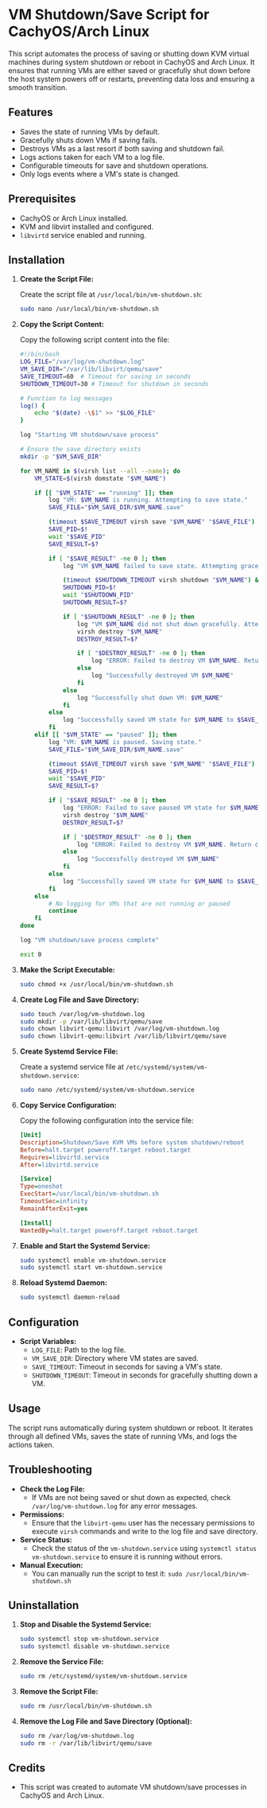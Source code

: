 # VM Shutdown/Save Script for CachyOS/Arch Linux

This script automates the process of saving or shutting down KVM virtual machines during system shutdown or reboot in CachyOS and Arch Linux. It ensures that running VMs are either saved or gracefully shut down before the host system powers off or restarts, preventing data loss and ensuring a smooth transition.

## Features

-   Saves the state of running VMs by default.
-   Gracefully shuts down VMs if saving fails.
-   Destroys VMs as a last resort if both saving and shutdown fail.
-   Logs actions taken for each VM to a log file.
-   Configurable timeouts for save and shutdown operations.
-   Only logs events where a VM's state is changed.

## Prerequisites

-   CachyOS or Arch Linux installed.
-   KVM and libvirt installed and configured.
-   `libvirtd` service enabled and running.

## Installation

1.  **Create the Script File:**

    Create the script file at `/usr/local/bin/vm-shutdown.sh`:

    ```bash
    sudo nano /usr/local/bin/vm-shutdown.sh
    ```

2.  **Copy the Script Content:**

    Copy the following script content into the file:

    ```bash
    #!/bin/bash
    LOG_FILE="/var/log/vm-shutdown.log"
    VM_SAVE_DIR="/var/lib/libvirt/qemu/save"
    SAVE_TIMEOUT=60  # Timeout for saving in seconds
    SHUTDOWN_TIMEOUT=30 # Timeout for shutdown in seconds

    # Function to log messages
    log() {
        echo "$(date) -\$1" >> "$LOG_FILE"
    }

    log "Starting VM shutdown/save process"

    # Ensure the save directory exists
    mkdir -p "$VM_SAVE_DIR"

    for VM_NAME in $(virsh list --all --name); do
        VM_STATE=$(virsh domstate "$VM_NAME")

        if [[ "$VM_STATE" == "running" ]]; then
            log "VM: $VM_NAME is running. Attempting to save state."
            SAVE_FILE="$VM_SAVE_DIR/$VM_NAME.save"

            (timeout $SAVE_TIMEOUT virsh save "$VM_NAME" "$SAVE_FILE") &
            SAVE_PID=$!
            wait "$SAVE_PID"
            SAVE_RESULT=$?

            if [ "$SAVE_RESULT" -ne 0 ]; then
                log "VM $VM_NAME failed to save state. Attempting graceful shutdown."

                (timeout $SHUTDOWN_TIMEOUT virsh shutdown "$VM_NAME") &
                SHUTDOWN_PID=$!
                wait "$SHUTDOWN_PID"
                SHUTDOWN_RESULT=$?

                if [ "$SHUTDOWN_RESULT" -ne 0 ]; then
                    log "VM $VM_NAME did not shut down gracefully. Attempting to destroy."
                    virsh destroy "$VM_NAME"
                    DESTROY_RESULT=$?

                    if [ "$DESTROY_RESULT" -ne 0 ]; then
                        log "ERROR: Failed to destroy VM $VM_NAME. Return code: $DESTROY_RESULT"
                    else
                        log "Successfully destroyed VM $VM_NAME"
                    fi
                else
                    log "Successfully shut down VM: $VM_NAME"
                fi
            else
                log "Successfully saved VM state for $VM_NAME to $SAVE_FILE"
            fi
        elif [[ "$VM_STATE" == "paused" ]]; then
            log "VM: $VM_NAME is paused. Saving state."
            SAVE_FILE="$VM_SAVE_DIR/$VM_NAME.save"

            (timeout $SAVE_TIMEOUT virsh save "$VM_NAME" "$SAVE_FILE") &
            SAVE_PID=$!
            wait "$SAVE_PID"
            SAVE_RESULT=$?

            if [ "$SAVE_RESULT" -ne 0 ]; then
                log "ERROR: Failed to save paused VM state for $VM_NAME. Attempting to destroy."
                virsh destroy "$VM_NAME"
                DESTROY_RESULT=$?

                if [ "$DESTROY_RESULT" -ne 0 ]; then
                    log "ERROR: Failed to destroy VM $VM_NAME. Return code: $DESTROY_RESULT"
                else
                    log "Successfully destroyed VM $VM_NAME"
                fi
            else
                log "Successfully saved VM state for $VM_NAME to $SAVE_FILE"
            fi
        else
            # No logging for VMs that are not running or paused
            continue
        fi
    done

    log "VM shutdown/save process complete"

    exit 0
    ```

3.  **Make the Script Executable:**

    ```bash
    sudo chmod +x /usr/local/bin/vm-shutdown.sh
    ```

4.  **Create Log File and Save Directory:**

    ```bash
    sudo touch /var/log/vm-shutdown.log
    sudo mkdir -p /var/lib/libvirt/qemu/save
    sudo chown libvirt-qemu:libvirt /var/log/vm-shutdown.log
    sudo chown libvirt-qemu:libvirt /var/lib/libvirt/qemu/save
    ```

5.  **Create Systemd Service File:**

    Create a systemd service file at `/etc/systemd/system/vm-shutdown.service`:

    ```bash
    sudo nano /etc/systemd/system/vm-shutdown.service
    ```

6.  **Copy Service Configuration:**

    Copy the following configuration into the service file:

    ```ini
    [Unit]
    Description=Shutdown/Save KVM VMs before system shutdown/reboot
    Before=halt.target poweroff.target reboot.target
    Requires=libvirtd.service
    After=libvirtd.service

    [Service]
    Type=oneshot
    ExecStart=/usr/local/bin/vm-shutdown.sh
    TimeoutSec=infinity
    RemainAfterExit=yes

    [Install]
    WantedBy=halt.target poweroff.target reboot.target
    ```

7.  **Enable and Start the Systemd Service:**

    ```bash
    sudo systemctl enable vm-shutdown.service
    sudo systemctl start vm-shutdown.service
    ```

8.  **Reload Systemd Daemon:**

    ```bash
    sudo systemctl daemon-reload
    ```

## Configuration

-   **Script Variables:**
    -   `LOG_FILE`: Path to the log file.
    -   `VM_SAVE_DIR`: Directory where VM states are saved.
    -   `SAVE_TIMEOUT`: Timeout in seconds for saving a VM's state.
    -   `SHUTDOWN_TIMEOUT`: Timeout in seconds for gracefully shutting down a VM.

## Usage

The script runs automatically during system shutdown or reboot. It iterates through all defined VMs, saves the state of running VMs, and logs the actions taken.

## Troubleshooting

-   **Check the Log File:**
    -   If VMs are not being saved or shut down as expected, check `/var/log/vm-shutdown.log` for any error messages.
-   **Permissions:**
    -   Ensure that the `libvirt-qemu` user has the necessary permissions to execute `virsh` commands and write to the log file and save directory.
-   **Service Status:**
    -   Check the status of the `vm-shutdown.service` using `systemctl status vm-shutdown.service` to ensure it is running without errors.
-   **Manual Execution:**
    -   You can manually run the script to test it: `sudo /usr/local/bin/vm-shutdown.sh`

## Uninstallation

1.  **Stop and Disable the Systemd Service:**

    ```bash
    sudo systemctl stop vm-shutdown.service
    sudo systemctl disable vm-shutdown.service
    ```

2.  **Remove the Service File:**

    ```bash
    sudo rm /etc/systemd/system/vm-shutdown.service
    ```

3.  **Remove the Script File:**

    ```bash
    sudo rm /usr/local/bin/vm-shutdown.sh
    ```

4.  **Remove the Log File and Save Directory (Optional):**

    ```bash
    sudo rm /var/log/vm-shutdown.log
    sudo rm -r /var/lib/libvirt/qemu/save
    ```

## Credits

-   This script was created to automate VM shutdown/save processes in CachyOS and Arch Linux.
